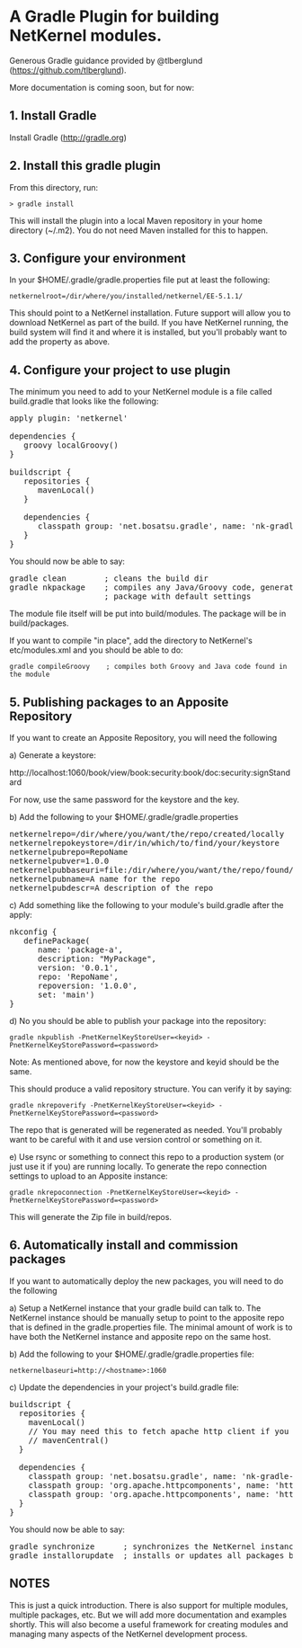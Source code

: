 # A Gradle Plugin for building NetKernel modules.

Generous Gradle guidance provided by @tlberglund (https://github.com/tlberglund).

More documentation is coming soon, but for now:

## 1. Install Gradle
Install Gradle (http://gradle.org)

## 2. Install this gradle plugin
From this directory, run:

`> gradle install`

This will install the plugin into a local Maven repository in your home directory (~/.m2). You do not need Maven installed for this to happen.

## 3. Configure your environment
In your $HOME/.gradle/gradle.properties file put at least the following:

`netkernelroot=/dir/where/you/installed/netkernel/EE-5.1.1/`

This should point to a NetKernel installation. Future support will allow you to download NetKernel as part of the build. If you have NetKernel running, the build system will find it and where it is installed, but you'll probably want to add the property as above.

## 4. Configure your project to use plugin
The minimum you need to add to your NetKernel module is a file called build.gradle that looks like the following:

<pre>
apply plugin: 'netkernel'

dependencies {
   groovy localGroovy()
}

buildscript {
   repositories {
      mavenLocal()
   }
	
   dependencies {
      classpath group: 'net.bosatsu.gradle', name: 'nk-gradle-plugin', version: '0.0.14'
   }
}
</pre>

You should now be able to say:

<pre>
gradle clean        ; cleans the build dir
gradle nkpackage    ; compiles any Java/Groovy code, generates a module and builds a deployable
                    ; package with default settings
</pre>
                    
The module file itself will be put into build/modules. The package will be in build/packages.

If you want to compile "in place", add the directory to NetKernel's etc/modules.xml and you 
should be able to do:

`gradle compileGroovy    ; compiles both Groovy and Java code found in the module`

## 5. Publishing packages to an Apposite Repository
If you want to create an Apposite Repository, you will need the following 

a) Generate a keystore:

http://localhost:1060/book/view/book:security:book/doc:security:signStandard

For now, use the same password for the keystore and the key.

b) Add the following to your $HOME/.gradle/gradle.properties

<pre>
netkernelrepo=/dir/where/you/want/the/repo/created/locally
netkernelrepokeystore=/dir/in/which/to/find/your/keystore
netkernelpubrepo=RepoName
netkernelpubver=1.0.0
netkernelpubbaseuri=file:/dir/where/you/want/the/repo/found/by/apposite
netkernelpubname=A name for the repo
netkernelpubdescr=A description of the repo
</pre>

c) Add something like the following to your module's build.gradle after the apply:

<pre>
nkconfig {
   definePackage(
      name: 'package-a', 
      description: "MyPackage", 
      version: '0.0.1', 
      repo: 'RepoName', 
      repoversion: '1.0.0', 
      set: 'main')
}
</pre>

d) No you should be able to publish your package into the repository:

`gradle nkpublish -PnetKernelKeyStoreUser=<keyid> -PnetKernelKeyStorePassword=<password>`

Note: As mentioned above, for now the keystore and keyid should be the same.

This should produce a valid repository structure. You can verify it by saying:

`gradle nkrepoverify -PnetKernelKeyStoreUser=<keyid> -PnetKernelKeyStorePassword=<password>`

The repo that is generated will be regenerated as needed. You'll probably want to be careful
with it and use version control or something on it.

e) Use rsync or something to connect this repo to a production system (or just use it if you)
are running locally. To generate the repo connection settings to upload to an Apposite
instance:

`gradle nkrepoconnection -PnetKernelKeyStoreUser=<keyid> -PnetKernelKeyStorePassword=<password>`

This will generate the Zip file in build/repos.

## 6. Automatically install and commission packages
If you want to automatically deploy the new packages, you will need to do the following

a) Setup a NetKernel instance that your gradle build can talk to.  The NetKernel instance should
be manually setup to point to the apposite repo that is defined in the gradle.properties file. The
minimal amount of work is to have both the NetKernel instance and apposite repo on the same host.

b) Add the following to your $HOME/.gradle/gradle.properties file:

`netkernelbaseuri=http://<hostname>:1060`

c) Update the dependencies in your project's build.gradle file:

<pre>
buildscript {
  repositories {
    mavenLocal()
    // You may need this to fetch apache http client if you don't have it locally
    // mavenCentral()
  }

  dependencies {
    classpath group: 'net.bosatsu.gradle', name: 'nk-gradle-plugin', version: '0.0.14-SNAPSHOT'
    classpath group: 'org.apache.httpcomponents', name: 'httpclient', version: '4.1.2'
    classpath group: 'org.apache.httpcomponents', name: 'httpcore', version: '4.1.2'
  }
}
</pre>

You should now be able to say:

<pre>
gradle synchronize      ; synchronizes the NetKernel instance with the Apposite Repository
gradle installorupdate  ; installs or updates all packages built
</pre>

## NOTES
This is just a quick introduction. There is also support for multiple modules, multiple packages, etc.  But we will add more documentation and examples shortly. This will also become a useful framework for creating modules and managing many aspects of the NetKernel development process.
